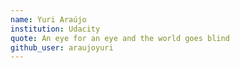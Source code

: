 ```yaml
---
name: Yuri Araújo
institution: Udacity
quote: An eye for an eye and the world goes blind
github_user: araujoyuri
---
```

